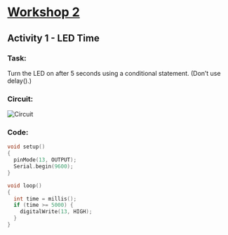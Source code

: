 # [Workshop 2](https://bmesbuildteamucla.github.io/Workshops/Workshop%202%20-%20Coding%20and%20Arduino)

## Activity 1 - LED Time

### Task:
Turn the LED on after 5 seconds using a conditional statement. (Don’t use delay().)

### Circuit:
![Circuit](https://bmesbuildteamucla.github.io/Workshops/Workshop%202%20-%20Coding%20and%20Arduino/Activity%201%20-%20LED%20Time/Circuit.PNG)

### Code:
```C++
void setup()
{
  pinMode(13, OUTPUT);
  Serial.begin(9600);
}

void loop()
{
  int time = millis();
  if (time >= 5000) {
    digitalWrite(13, HIGH);
  }
}
```
